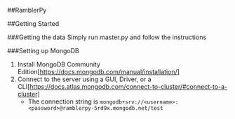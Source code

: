 ##RamblerPy

##Getting Started

###Getting the data
Simply run master.py and follow the instructions 

###Setting up MongoDB
1. Install MongoDB Community Edition[https://docs.mongodb.com/manual/installation/]
2. Connect to the server using a GUI, Driver, or a CLI[https://docs.atlas.mongodb.com/connect-to-cluster/#connect-to-a-cluster]
    * The connection string is `mongodb+srv://<username>:<password>@ramblerpy-5rd9x.mongodb.net/test`
